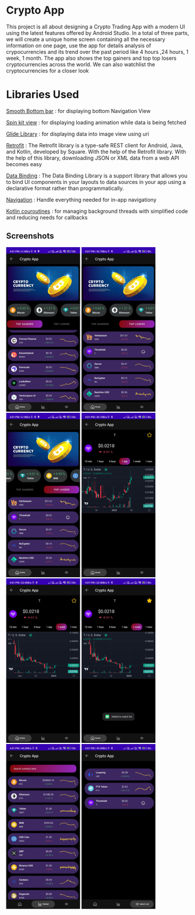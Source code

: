 
# Crypto App
This project is all about designing a Crypto Trading App with a modern UI using the latest features offered by Android Studio. In a total of three parts, we will create a unique home screen containing all the necessary information on one page, use the app for details analysis of crypocurrencies and its trend over the past period like 4 hours ,24 hours, 1 week, 1 month.
The app also shows the top gainers and top top losers cryptocurrencies across the world.
We can also watchlist the cryptocurrencies for a closer look

# Libraries Used

 [Smooth Bottom bar](https://github.com/ibrahimsn98/SmoothBottomBar) : for displaying bottom Navigation View

 [Spin kit view](https://github.com/ybq/Android-SpinKit) : for displaying loading animation while data is being fetched

 [Glide Library](https://github.com/ybq/Android-SpinKit) : for displaying data into image view using uri

 [Retrofit](https://square.github.io/retrofit/t) : The Retrofit library is a type-safe REST client for Android, Java, and Kotlin, developed by Square. With the help of the Retrofit library. With the help of this library, downloading JSON or XML data from a web API becomes easy

 [Data Binding](https://developer.android.com/topic/libraries/data-binding/) : The Data Binding Library is a support library that allows you to bind UI components in your layouts to data sources in your app using a declarative format rather than programmatically.

 [Navigation](https://developer.android.com/topic/libraries/architecture/navigation) : Handle everything needed for in-app navigationy

 [Kotlin couroutines](https://kotlinlang.org/docs/coroutines-overview.html) : for managing background threads with simplified code and reducing needs for callbacks

<!-- 
## 🔗 Links
[![portfolio](https://img.shields.io/badge/my_portfolio-000?style=for-the-badge&logo=ko-fi&logoColor=white)](https://katherineoelsner.com/)
[![linkedin](https://img.shields.io/badge/linkedin-0A66C2?style=for-the-badge&logo=linkedin&logoColor=white)](https://www.linkedin.com/)
[![twitter](https://img.shields.io/badge/twitter-1DA1F2?style=for-the-badge&logo=twitter&logoColor=white)](https://twitter.com/) -->


## Screenshots

<img src="https://github.com/Himanshu6124/CryptoApp/blob/master/Screenshot_2023-01-16-16-01-13-702_com.himanshu.cryptoapp.jpg" alt="Error" style="width:200px;"/>

<img src="https://github.com/Himanshu6124/CryptoApp/blob/master/Screenshot_2023-01-16-16-01-18-293_com.himanshu.cryptoapp.jpg" alt="Error" style="width:200px;"/>

<img src="https://github.com/Himanshu6124/CryptoApp/blob/master/Screenshot_2023-01-16-16-01-24-505_com.himanshu.cryptoapp.jpg" alt="Error" style="width:200px;"/>

<img src="https://github.com/Himanshu6124/CryptoApp/blob/master/Screenshot_2023-01-16-16-01-31-394_com.himanshu.cryptoapp.jpg" alt="Error" style="width:200px;"/>

<img src="https://github.com/Himanshu6124/CryptoApp/blob/master/Screenshot_2023-01-16-16-01-39-444_com.himanshu.cryptoapp.jpg" alt="Error" style="width:200px;"/>

<img src="https://github.com/Himanshu6124/CryptoApp/blob/master/Screenshot_2023-01-16-16-01-41-956_com.himanshu.cryptoapp.jpg" alt="Error" style="width:200px;"/>

<img src="https://github.com/Himanshu6124/CryptoApp/blob/master/Screenshot_2023-01-16-16-01-46-626_com.himanshu.cryptoapp.jpg" alt="Error" style="width:200px;"/>

<img src="https://github.com/Himanshu6124/CryptoApp/blob/master/Screenshot_2023-01-16-16-01-52-465_com.himanshu.cryptoapp.jpg" alt="Error" style="width:200px;"/>



<!-- ![App Screenshot](https://github.com/Himanshu6124/CryptoApp/blob/master/Screenshot_2023-01-16-16-01-13-702_com.himanshu.cryptoapp.jpg) -->

<!-- ![App Screenshot](https://github.com/Himanshu6124/CryptoApp/blob/master/Screenshot_2023-01-16-16-01-18-293_com.himanshu.cryptoapp.jpg) -->

<!-- ![App Screenshot](https://github.com/Himanshu6124/CryptoApp/blob/master/Screenshot_2023-01-16-16-01-24-505_com.himanshu.cryptoapp.jpg) -->
<!-- 
![App Screenshot](https://github.com/Himanshu6124/CryptoApp/blob/master/Screenshot_2023-01-16-16-01-31-394_com.himanshu.cryptoapp.jpg)
![App Screenshot](https://github.com/Himanshu6124/CryptoApp/blob/master/Screenshot_2023-01-16-16-01-39-444_com.himanshu.cryptoapp.jpg) 
![App Screenshot](https://github.com/Himanshu6124/CryptoApp/blob/master/Screenshot_2023-01-16-16-01-41-956_com.himanshu.cryptoapp.jpg)

![App Screenshot](https://github.com/Himanshu6124/CryptoApp/blob/master/Screenshot_2023-01-16-16-01-46-626_com.himanshu.cryptoapp.jpg)

[App Screenshot](https://github.com/Himanshu6124/CryptoApp/blob/master/Screenshot_2023-01-16-16-01-52-465_com.himanshu.cryptoapp.jpg) -->


